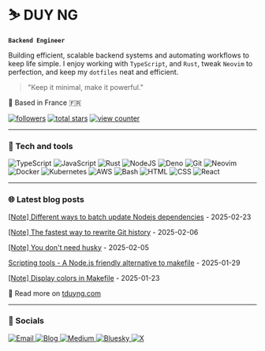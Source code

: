 # ⛷ DUY NG

**`Backend Engineer`**

Building efficient, scalable backend systems and automating workflows to keep life simple. I enjoy working with `TypeScript`, and `Rust`,
tweak `Neovim` to perfection, and keep my `dotfiles` neat and efficient.

> "Keep it minimal, make it powerful."

📍 Based in France 🇫🇷

<p align="left">
  <a href="https://github.com/tduyng?tab=followers">
      <img alt="followers" title="Follow me on Github" src="https://custom-icon-badges.demolab.com/github/followers/tduyng?color=236ad3&labelColor=1155ba&style=for-the-badge&logo=person-add&label=Follow&logoColor=white"/></a>
  <a href="https://github.com/tduyng?tab=repositories&sort=stargazers">
      <img alt="total stars" title="Total stars on GitHub" src="https://custom-icon-badges.demolab.com/github/stars/tduyng?color=55960c&style=for-the-badge&labelColor=488207&logo=star"/></a>
  <a href="https://komarev.com/ghpvc/?username=tduyng&color=green&style=for-the-badge">
      <img alt="view counter" title="Github profile view counter" src="https://komarev.com/ghpvc/?username=tduyng&color=green&style=for-the-badge"/></a>
</p>

---

### 🧰 Tech and tools

<p align="left">
    <img alt="TypeScript" title="Typescript" src="https://img.shields.io/badge/TS-3178C6?style=for-the-badge&logo=typescript&logoColor=white"/>
    <img alt="JavaScript" title="Javascript" src="https://img.shields.io/badge/JS-F7DF1E?style=for-the-badge&logo=javascript&logoColor=black"/>
    <img alt="Rust" title="Rust" src="https://img.shields.io/badge/Rust-464647?style=for-the-badge&logo=rust&logoColor=white"/>
    <img alt="NodeJS" title="Node.js" src="https://img.shields.io/badge/Node-339933?style=for-the-badge&logo=node.js&logoColor=white"/>
    <img alt="Deno" title="Deno" src="https://img.shields.io/badge/Deno-464647?style=for-the-badge&logo=deno&logoColor=white"/>
    <img alt="Git" title="Bun" src="https://img.shields.io/badge/Git-F05032?style=for-the-badge&logo=git&logoColor=white"/>
    <img alt="Neovim" title="Neovim" src="https://img.shields.io/badge/Nvim-57A143?style=for-the-badge&logo=neovim&logoColor=white"/>
    <img alt="Docker" title="Docker" src="https://img.shields.io/badge/Docker-2496ED?style=for-the-badge&logo=docker&logoColor=white"/>
    <img alt="Kubernetes" title="Kubernetes" src="https://img.shields.io/badge/K8s-326CE5?style=for-the-badge&logo=kubernetes&logoColor=white"/>
    <img alt="AWS" title="AWS" src="https://img.shields.io/badge/AWS-FF9900?style=for-the-badge&logo=aws&logoColor=white"/>
    <img alt="Bash" title="Bash" src="https://img.shields.io/badge/Bash-4EAA25?style=for-the-badge&logo=gnu-bash&logoColor=white"/>
    <img alt="HTML" title="HTML" src="https://img.shields.io/badge/HTML-E34F26?style=for-the-badge&logo=html5&logoColor=white"/>
    <img alt="CSS" title="CSS" src="https://img.shields.io/badge/CSS-1572B6?style=for-the-badge&logo=css3&logoColor=white"/>
    <img alt="React" title="React" src="https://img.shields.io/badge/React-61DAFB?style=for-the-badge&logo=react&logoColor=black"/>
</p>
<hr/>

### 🌐 Latest blog posts

<!-- blog start -->
[[Note] Different ways to batch update Nodejs dependencies](https://tduyng.com/notes/update-dependencies-nodejs/) - 2025-02-23

[[Note] The fastest way to rewrite Git history](https://tduyng.com/notes/git-filter-repo/) - 2025-02-06

[[Note] You don't need husky](https://tduyng.com/notes/husky-alternative/) - 2025-02-05

[Scripting tools - A Node.js friendly alternative to makefile](https://tduyng.com/blog/scripting-tools/) - 2025-01-29

[[Note] Display colors in Makefile](https://tduyng.com/notes/display-colors-makefile/) - 2025-01-23
<!-- blog end -->

📖 Read more on [tduyng.com](https://tduyng.com)

---

### 👀 Socials

<p align="left">
  <a href="mailto:hi@tduyng.com">
    <img alt="Email" title="Email" src="https://img.shields.io/badge/Email-D14836?style=for-the-badge&logo=gmail&logoColor=white"/>
  </a>
  <a href="https://tduyng.com">
    <img alt="Blog" title="Blog" src="https://img.shields.io/badge/Blog-21759B?style=for-the-badge&logo=rss&logoColor=white"/>
  </a>
  <a href="https://medium.com/@tduyng">
    <img alt="Medium" title="Medium" src="https://img.shields.io/badge/Medium-464647?style=for-the-badge&logo=medium&logoColor=white"/>
  </a>
  <a href="https://bsky.app/profile/tduyng.bsky.social">
    <img alt="Bluesky" title="Bluesky" src="https://img.shields.io/badge/Bluesky-0085FF?style=for-the-badge&logo=bluesky&logoColor=white"/>
  </a>
  <a href="https://twitter.com/tduyng">
    <img alt="X" title="X" src="https://img.shields.io/badge/X-464647?style=for-the-badge&logo=x&logoColor=white"/>
  </a>
</p>

<!-- ### 📊 Stats -->

<!-- ![tduyng's GitHub stats](https://github-readme-stats.vercel.app/api?username=tduyng&show_icons=true&theme=tokyonight) -->

<!-- <img src="metrics.svg" alt="Metrics" /> -->
